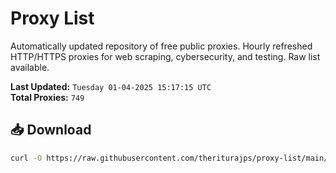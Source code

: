# Proxy List

Automatically updated repository of free public proxies. Hourly refreshed HTTP/HTTPS proxies for web scraping, cybersecurity, and testing. Raw list available.

**Last Updated:** `Tuesday 01-04-2025 15:17:15 UTC`  
**Total Proxies:** `749`

## 📥 Download
```bash
curl -O https://raw.githubusercontent.com/theriturajps/proxy-list/main/proxies.txt
